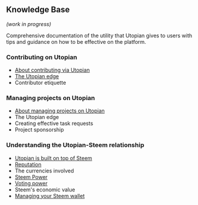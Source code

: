 ## Knowledge Base

*(work in progress)*

Comprehensive documentation of the utility that Utopian gives to users with tips and guidance on how to be effective on the platform.

### Contributing on Utopian

- [About contributing via Utopian](../kb/contributors/about-contributing.md)
- [The Utopian edge](../kb/contributors/the-utopian-edge_contributors.md)
- Contributor etiquette


### Managing projects on Utopian

- [About managing projects on Utopian](../kb/project-owners/about-managing.md)
- The Utopian edge
- Creating effective task requests
- Project sponsorship

### Understanding the Utopian-Steem relationship

- [Utopian is built on top of Steem](../kb/utopian-steem/utopian-is-built-on-top-of-steem.md)
- [Reputation](../kb/utopian-steem/reputation.md)
- The currencies involved
- [Steem Power](../kb/utopian-steem/steem-power.md)
- [Voting power](../kb/utopian-steem/voting-power.md)
- Steem's economic value
- [Managing your Steem wallet](../kb/utopian-steem/managing-your-steem-wallet.md)

